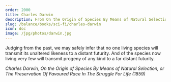 ```yaml
---
order: 2000
title: Charles Darwin
description: From On the Origin of Species By Means of Natural Selection
slug: /balance/books/sci-fi/charles-darwin
icon: doc
image: /jpg/photos/darwin.jpg
---
```


Judging from the past, we may safely infer that no one living species will transmit its unaltered likeness to a distant futurity. And of the species now living very few will transmit progeny of any kind to a far distant futurity.

_Charles Darwin, On the Origin of Species By Means of Natural Selection, or The Preservation Of Favoured Race In The Struggle For Life (1859)_
